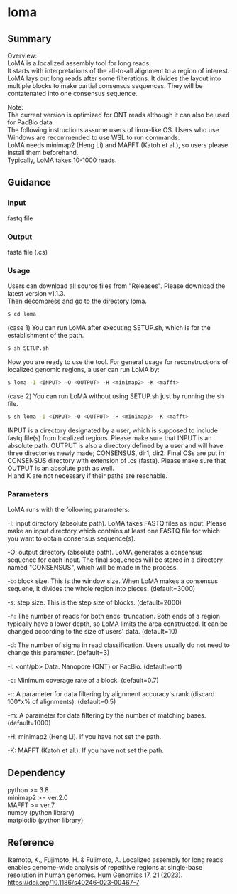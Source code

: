 # loma

## Summary
Overview:  
LoMA is a localized assembly tool for long reads.  
It starts with interpretations of the all-to-all alignment to a region of interest. LoMA lays out long reads after some filterations. It divides the layout into multiple blocks to make partial consensus sequences. They will be contatenated into one consensus sequence.

Note:  
The current version is optimized for ONT reads although it can also be used for PacBio data.  
The following instructions assume users of linux-like OS. Users who use Windows are recommended to use WSL to run commands.  
LoMA needs minimap2 (Heng Li) and MAFFT (Katoh et al.), so users please install them beforehand.  
Typically, LoMA takes 10-1000 reads.

## Guidance
### Input
fastq file
### Output
fasta file (.cs)
### Usage
Users can download all source files from "Releases". Please download the latest version v1.1.3.  
Then decompress and go to the directory loma.
```sh
$ cd loma
```
(case 1) You can run LoMA after executing SETUP.sh, which is for the establishment of the path.
```sh
$ sh SETUP.sh
```
Now you are ready to use the tool. For general usage for reconstructions of localized genomic regions, a user can run LoMA by:
```sh
$ loma -I <INPUT> -O <OUTPUT> -H <minimap2> -K <mafft>
```
(case 2) You can run LoMA without using SETUP.sh just by running the sh file.
```sh
$ sh loma -I <INPUT> -O <OUTPUT> -H <minimap2> -K <mafft>
```
INPUT is a directory designated by a user, which is supposed to include fastq file(s) from localized regions. Please make sure that INPUT is an absolute path. 
OUTPUT is also a directory defined by a user and will have three directories newly made; CONSENSUS, dir1, dir2. Final CSs are put in CONSENSUS directory with extension of .cs (fasta). Please make sure that OUTPUT is an absolute path as well.  
H and K are not necessary if their paths are reachable.
### Parameters
LoMA runs with the following parameters:  
  
-I: <PATH> input directory (absolute path). LoMA takes FASTQ files as input. Please make an input directory which contains at least one FASTQ file for which you want to obtain consensus sequence(s).   
  
-O: <PATH> output directory (absolute path). LoMA generates a consensus sequence for each input. The final sequences will be stored in a directory named "CONSENSUS", which will be made in the process.  
  
-b: <INT> block size. This is the window size. When LoMA makes a consensus sequene, it divides the whole region into pieces. (default=3000)  
  
-s: <INT> step size. This is the step size of blocks. (default=2000)  
  
-h: <INT> The number of reads for both ends' truncation. Both ends of a region typically have a lower depth, so LoMA limits the area constructed. It can be changed according to the size of users' data. (default=10)  
  
-d: <INT> The number of sigma in read classification. Users usually do not need to change this parameter. (default=3)  
  
-l: <ont/pb> Data. Nanopore (ONT) or PacBio. (default=ont)  
  
-c: <INT> Minimum coverage rate of a block. (default=0.7)  
  
-r: <FLOAT> A parameter for data filtering by alignment accuracy's rank (discard 100*x% of alignments). (default=0.5)  

-m: <INT> A parameter for data filtering by the number of matching bases. (default=1000)  
  
-H: <PATH> minimap2 (Heng Li). If you have not set the path.  
  
-K: <PATH> MAFFT (Katoh et al.). If you have not set the path.  

## Dependency
python >= 3.8  
minimap2 >= ver.2.0  
MAFFT >= ver.7  
numpy (python library)  
matplotlib (python library)  

## Reference
Ikemoto, K., Fujimoto, H. & Fujimoto, A. Localized assembly for long reads enables genome-wide analysis of repetitive regions at single-base resolution in human genomes. Hum Genomics 17, 21 (2023). https://doi.org/10.1186/s40246-023-00467-7

